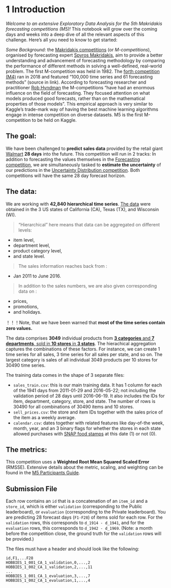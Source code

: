 # 1 Introduction

*Welcome to an extensive Exploratory Data Analysis for the 5th Makridakis forecasting competitions (M5)!* This notebook will grow over the coming days and weeks into a deep dive of all the relevant aspects of this challenge. Here’s all you need to know to get started:

*Some Background:* the [Makridakis competitions](https://en.wikipedia.org/wiki/Makridakis_Competitions) (or *M-competitions*), organised by forecasting expert [Spyros Makridakis](https://en.wikipedia.org/wiki/Spyros_Makridakis), aim to provide a better understanding and advancement of forecasting methodology by comparing the performance of different methods in solving a well-defined, real-world problem. The first M-competition was held in 1982. The [forth competition (M4)](https://www.sciencedirect.com/science/article/pii/S0169207019301128) ran in 2018 and featured “100,000 time series and 61 forecasting methods” (source in link). According to forecasting researcher and practitioner [Rob Hyndman](https://robjhyndman.com/hyndsight/) the M-competitions “have had an enormous influence on the field of forecasting. They focused attention on what models produced good forecasts, rather than on the mathematical properties of those models”. This empirical approach is very similar to Kaggle’s trade-mark way of having the best machine learning algorithms engage in intense competition on diverse datasets. M5 is the first M-competition to be held on Kaggle.



## The goal:

We have been challenged to **predict sales data** provided by the retail giant [Walmart](https://en.wikipedia.org/wiki/Walmart) **28 days** into the future. This competition will run in 2 tracks: In addition to forecasting the values themselves in the [Forecasting competition](https://www.kaggle.com/c/m5-forecasting-accuracy/), we are simultaneously tasked to **estimate the uncertainty** of our predictions in the [Uncertainty Distribution competition](https://www.kaggle.com/c/m5-forecasting-uncertainty). Both competitions will have the same 28 day forecast horizon.



## The data:

We are working with **42,840 hierarchical time series**. [The data](https://www.kaggle.com/c/m5-forecasting-accuracy/data) were obtained in the 3 US states of California (CA), Texas (TX), and Wisconsin (WI). 

> “Hierarchical” here means that data can be aggregated on different levels: 

- item level, 
- department level, 
- product category level, 
- and state level. 

> The sales information reaches back from :

- Jan 2011 to June 2016. 

> In addition to the sales numbers, we are also given corresponding data on :

- prices, 
- promotions, 
- and holidays. 

！！！Note, that we have been warned that **most of the time series contain zero values.**

The data comprises **3049** individual products from <u>**3 categories** and **7 departments**, sold in **10 stores** in **3 states**</u>. The hierachical aggregation captures the combinations of these factors. For instance, we can create 1 time series for all sales, 3 time series for all sales per state, and so on. The largest category is sales of all individual 3049 products per 10 stores for 30490 time series.

The training data comes in the shape of 3 separate files:

- `sales_train.csv`: this is our main training data. It has 1 column for each of the 1941 days from 2011-01-29 and 2016-05-22; not including the validation period of 28 days until 2016-06-19. It also includes the IDs for item, department, category, store, and state. The number of rows is 30490 for all combinations of 30490 items and 10 stores.
- `sell_prices.csv`: the store and item IDs together with the sales price of the item as a weekly average.
- `calendar.csv`: dates together with related features like day-of-the week, month, year, and an 3 binary flags for whether the stores in each state allowed purchases with [SNAP food stamps](https://www.benefits.gov/benefit/361) at this date (1) or not (0).



## The metrics:

This competition uses a **Weighted Root Mean Squared Scaled Error** (RMSSE). Extensive details about the metric, scaling, and weighting can be found in the [M5 Participants Guide](https://mofc.unic.ac.cy/m5-competition/).



## Submission File

Each row contains an `id` that is a concatenation of an `item_id` and a `store_id`, which is either `validation` (corresponding to the Public leaderboard), or `evaluation` (corresponding to the Private leaderboard). You are predicting 28 forecast days (`F1-F28`) of items sold for each row. For the `validation` rows, this corresponds to `d_1914 - d_1941`, and for the `evaluation` rows, this corresponds to `d_1942 - d_1969`. (Note: a month before the competition close, the ground truth for the `validation` rows will be provided.)

The files must have a header and should look like the following:

```
id,F1,...F28
HOBBIES_1_001_CA_1_validation,0,...,2
HOBBIES_1_002_CA_1_validation,2,...,11
...
HOBBIES_1_001_CA_1_evaluation,3,...,7
HOBBIES_1_002_CA_1_evaluation,1,...,4
```













